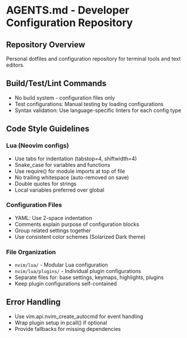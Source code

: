# AGENTS.md - Developer Configuration Repository

## Repository Overview
Personal dotfiles and configuration repository for terminal tools and text editors.

## Build/Test/Lint Commands
- No build system - configuration files only
- Test configurations: Manual testing by loading configurations
- Syntax validation: Use language-specific linters for each config type

## Code Style Guidelines

### Lua (Neovim configs)
- Use tabs for indentation (tabstop=4, shiftwidth=4)
- Snake_case for variables and functions
- Use require() for module imports at top of file
- No trailing whitespace (auto-removed on save)
- Double quotes for strings
- Local variables preferred over global

### Configuration Files
- YAML: Use 2-space indentation
- Comments explain purpose of configuration blocks
- Group related settings together
- Use consistent color schemes (Solarized Dark theme)

### File Organization
- `nvim/lua/` - Modular Lua configuration
- `nvim/lua/plugins/` - Individual plugin configurations
- Separate files for: base settings, keymaps, highlights, plugins
- Keep plugin configurations self-contained

## Error Handling
- Use vim.api.nvim_create_autocmd for event handling
- Wrap plugin setup in pcall() if optional
- Provide fallbacks for missing dependencies